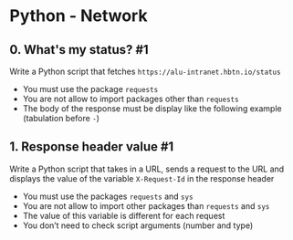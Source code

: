 # Python - Network

## 0. What's my status? #1
Write a Python script that fetches ```https://alu-intranet.hbtn.io/status```
* You must use the package ```requests```
* You are not allow to import packages other than ```requests```
* The body of the response must be display like the following example (tabulation before ```-```)

## 1. Response header value #1
Write a Python script that takes in a URL, sends a request to the URL and displays the value of the variable ```X-Request-Id``` in the response header
* You must use the packages ```requests``` and ```sys```
* You are not allow to import other packages than ```requests``` and ```sys```
* The value of this variable is different for each request
* You don’t need to check script arguments (number and type)
